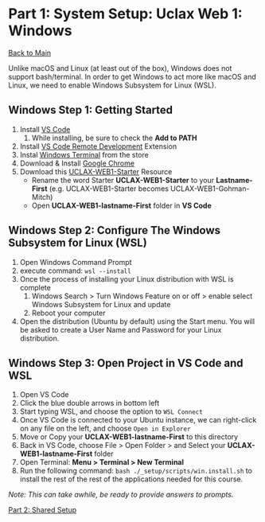 # Part 1: System Setup: Uclax Web 1: Windows

[Back to Main](../SETUP.md)

Unlike macOS and Linux (at least out of the box), Windows does not support bash/terminal. In order to get Windows to act more like macOS and Linux, we need to enable Windows Subsystem for Linux (WSL).

## Windows Step 1: Getting Started

1. Install <a href="https://code.visualstudio.com/download" target="vsCodeInstall">VS Code</a>
    1. While installing, be sure to check the **Add to PATH**
2. Install <a href="https://marketplace.visualstudio.com/items?itemName=ms-vscode-remote.vscode-remote-extensionpack" target="vscodeRemoteDevExt">VS Code Remote Development</a> Extension
3. Instal <a href="https://www.microsoft.com/store/apps/9n0dx20hk701" target="windowsTerminal">Windows Terminal</a> from the store
4. Download & Install <a href="https://www.google.com/chrome/" target="googleChrome">Google Chrome</a>
5. Download this [UCLAX-WEB1-Starter](https://github.com/uclax-web1-winter-2023/UCLAX-Web1-Starter/archive/refs/heads/master.zip) Resource
    - Rename the word Starter **UCLAX-WEB1-Starter** to your **Lastname-First** (e.g. UCLAX-WEB1-Starter becomes UCLAX-WEB1-Gohman-Mitch)
    - Open **UCLAX-WEB1-lastname-First** folder in **VS Code**

## Windows Step 2: Configure The Windows Subsystem for Linux (WSL)

1. Open Windows Command Prompt
2. execute command: `wsl --install`
3. Once the process of installing your Linux distribution with WSL is complete
    1. Windows Search > Turn Windows Feature on or off > enable select Windows Subsystem for Linux and update
    2. Reboot your computer
4. Open the distribution (Ubuntu by default) using the Start menu. You will be asked to create a User Name and Password for your Linux distribution.

## Windows Step 3: Open Project in VS Code and WSL

1. Open VS Code
2. Click the blue double arrows in bottom left
3. Start typing WSL, and choose the option to `WSL Connect`
4. Once VS Code is connected to your Ubuntu instance, we can right-click on any file on the left, and choose `Open in Explorer`
5. Move or Copy your **UCLAX-WEB1-lastname-First** to this directory
6. Back in VS Code, choose File > Open Folder > and Select your **UCLAX-WEB1-lastname-First** folder
7. Open Terminal: **Menu > Terminal > New Terminal**
8. Run the following command: `bash ./_setup/scripts/win.install.sh` to install the rest of the rest of the applications needed for this course.

_Note: This can take awhile, be ready to provide answers to prompts._

[Part 2: Shared Setup](./Shared-Setup.md)
